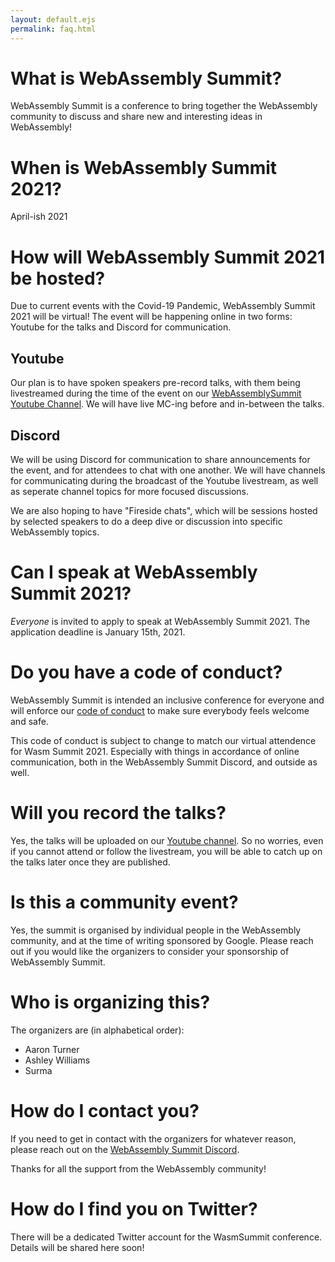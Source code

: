 ```yaml
---
layout: default.ejs
permalink: faq.html
---
```


<style>
main {
  max-width: 900px;
  margin-left: auto;
  margin-right: auto;
}

main a {
color: var(--off-white);
}

main a:visited {
  color: var(--purple);
}
</style>

# What is WebAssembly Summit?

WebAssembly Summit is a conference to bring together the WebAssembly community to discuss and share new and interesting ideas in WebAssembly!

# When is WebAssembly Summit 2021?

April-ish 2021

# How will WebAssembly Summit 2021 be hosted?

Due to current events with the Covid-19 Pandemic, WebAssembly Summit 2021 will be virtual! The event will be happening online in two forms: Youtube for the talks and Discord for communication.

## Youtube

Our plan is to have spoken speakers pre-record talks, with them being livestreamed during the time of the event on our [WebAssemblySummit Youtube Channel](https://www.youtube.com/channel/UCh9PqDCdacsTpyRaIryhA8g). We will have live MC-ing before and in-between the talks.

## Discord

We will be using Discord for communication to share announcements for the event, and for attendees to chat with one another. We will have channels for communicating during the broadcast of the Youtube livestream, as well as seperate channel topics for more focused discussions.

We are also hoping to have "Fireside chats", which will be sessions hosted by selected speakers to do a deep dive or discussion into specific WebAssembly topics.

# Can I speak at WebAssembly Summit 2021?

_Everyone_ is invited to apply to speak at WebAssembly Summit 2021. The application deadline is January 15th, 2021.

# Do you have a code of conduct?

WebAssembly Summit is intended an inclusive conference for everyone and will enforce our [code of conduct](https://github.com/WebAssemblySummit/webassembly-summit.org/blob/68e669d279ece17af2466534096f71094034ea60/CODE_OF_CONDUCT.md) to make sure everybody feels welcome and safe.

This code of conduct is subject to change to match our virtual attendence for Wasm Summit 2021. Especially with things in accordance of online communication, both in the WebAssembly Summit Discord, and outside as well.

# Will you record the talks?

Yes, the talks will be uploaded on our [Youtube channel](https://www.youtube.com/channel/UCh9PqDCdacsTpyRaIryhA8g). So no worries, even if you cannot attend or follow the livestream, you will be able to catch up on the talks later once they are published.

# Is this a community event?

Yes, the summit is organised by individual people in the WebAssembly community, and at the time of writing sponsored by Google. Please reach out if you would like the organizers to consider your sponsorship of WebAssembly Summit.

# Who is organizing this?

The organizers are (in alphabetical order):

- Aaron Turner
- Ashley Williams
- Surma

# How do I contact you?

If you need to get in contact with the organizers for whatever reason, please reach out on the [WebAssembly Summit Discord](https://discord.gg/mQTpt9nS).

Thanks for all the support from the WebAssembly community!

# How do I find you on Twitter?

There will be a dedicated Twitter account for the WasmSummit conference. Details will be shared here soon!
